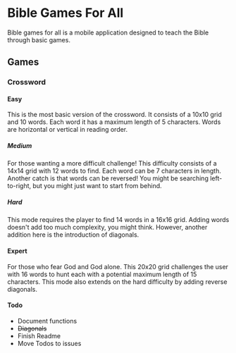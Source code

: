 # Bible Games For All
Bible games for all is a mobile application designed to teach the Bible through 
basic games.

## Games
### Crossword

#### Easy
This is the most basic version of the crossword. It consists of a 10x10 grid 
and 10 words. Each word it has a maximum length of 5 characters. Words are 
horizontal or vertical in reading order.

##### Medium
For those wanting a more difficult challenge! This difficulty consists of a 
14x14 grid with 12 words to find. Each word can be 7 characters in length.
Another catch is that words can be reversed! You might be searching 
left-to-right, but you might just want to start from behind.

##### Hard
This mode requires the player to find 14 words in a 16x16 grid.
Adding words doesn't add too much complexity, you might think.
However, another addition here is the introduction of diagonals.

#### Expert
For those who fear God and God alone.
This 20x20 grid challenges the user with 16 words to hunt
each with a potential maximum length of 15 characters.
This mode also extends on the hard difficulty by adding reverse diagonals.

#### Todo
- Document functions
- ~~Diagonals~~
- Finish Readme
- Move Todos to issues